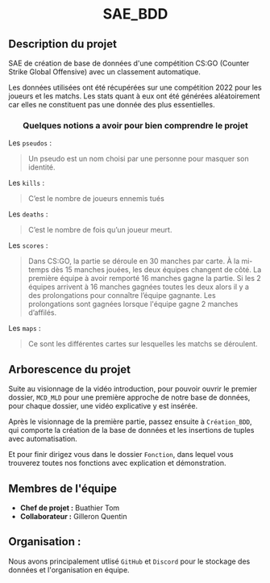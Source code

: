 
# <div align="center"> SAE_BDD </div>


## Description du projet

SAE de création de base de données d'une compétition CS:GO (Counter Strike Global Offensive) avec un classement automatique.

Les données utilisées ont été récupérées sur une compétition 2022 pour les joueurs et les matchs. Les stats quant à eux ont été générées 
aléatoirement car elles ne constituent pas une donnée des plus essentielles. 


### <div align="center"> Quelques notions a avoir pour bien comprendre le projet </div>

Les `pseudos` : 

> Un pseudo est un nom choisi par une personne pour masquer son identité.

Les `kills` : 

> C’est le nombre de joueurs ennemis tués

Les `deaths` : 
	
> C’est le nombre de fois qu’un joueur meurt.

Les `scores` : 
	
> Dans CS:GO, la partie se déroule en 30 manches par carte. À la mi-temps dès 15 manches jouées, les deux équipes changent de côté. La première équipe à avoir remporté 16 manches gagne la partie. Si les 2 équipes arrivent à 16 manches gagnées toutes les deux alors il y a des prolongations pour connaître l’équipe gagnante. Les prolongations sont gagnées lorsque l'équipe gagne 2 manches d’affilés. 


Les `maps` :

> Ce sont les différentes cartes sur lesquelles les matchs se déroulent.

## Arborescence du projet

Suite au visionnage de la vidéo introduction, pour pouvoir ouvrir le premier dossier, `MCD_MLD` pour une première approche de notre base de données, pour chaque dossier, une vidéo explicative y est insérée.

Après le visionnage de la première partie, passez ensuite à   `Création_BDD`,  qui comporte la création de la base de données et les insertions de tuples avec automatisation.

Et pour finir dirigez vous dans le dossier `Fonction`, dans lequel vous trouverez toutes nos fonctions avec explication et démonstration.


## Membres de l'équipe

- **Chef de projet :** Buathier Tom
- **Collaborateur :** Gilleron Quentin

## Organisation :

Nous avons principalement utlisé `GitHub` et `Discord` pour le stockage des données et l'organisation en équipe.

